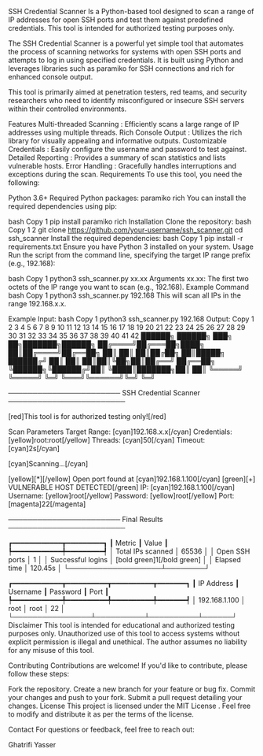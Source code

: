 SSH Credential Scanner
Is a Python-based tool designed to scan a range of IP addresses for open SSH ports and test them against predefined credentials. This tool is intended for authorized testing purposes only.

The SSH Credential Scanner is a powerful yet simple tool that automates the process of scanning networks for systems with open SSH ports and attempts to log in using specified credentials. It is built using Python and leverages libraries such as paramiko for SSH connections and rich for enhanced console output.

This tool is primarily aimed at penetration testers, red teams, and security researchers who need to identify misconfigured or insecure SSH servers within their controlled environments.

Features
Multi-threaded Scanning : Efficiently scans a large range of IP addresses using multiple threads.
Rich Console Output : Utilizes the rich library for visually appealing and informative outputs.
Customizable Credentials : Easily configure the username and password to test against.
Detailed Reporting : Provides a summary of scan statistics and lists vulnerable hosts.
Error Handling : Gracefully handles interruptions and exceptions during the scan.
Requirements
To use this tool, you need the following:

Python 3.6+
Required Python packages:
paramiko
rich
You can install the required dependencies using pip:

bash
Copy
1
pip install paramiko rich
Installation
Clone the repository:
bash
Copy
1
2
git clone https://github.com/your-username/ssh_scanner.git
cd ssh_scanner
Install the required dependencies:
bash
Copy
1
pip install -r requirements.txt
Ensure you have Python 3 installed on your system.
Usage
Run the script from the command line, specifying the target IP range prefix (e.g., 192.168):

bash
Copy
1
python3 ssh_scanner.py xx.xx
Arguments
xx.xx: The first two octets of the IP range you want to scan (e.g., 192.168).
Example Command
bash
Copy
1
python3 ssh_scanner.py 192.168
This will scan all IPs in the range 192.168.x.x.

Example
Input:
bash
Copy
1
python3 ssh_scanner.py 192.168
Output:
Copy
1
2
3
4
5
6
7
8
9
10
11
12
13
14
15
16
17
18
19
20
21
22
23
24
25
26
27
28
29
30
31
32
33
34
35
36
37
38
39
40
41
42
 ██████╗ ██████╗ ███╗   ██╗███████╗██████╗ 
██╔════╝██╔═══██╗████╗  ██║██╔════╝██╔══██╗
██║     ██║   ██║██╔██╗ ██║█████╗  ██████╔╝
██║     ██║   ██║██║╚██╗██║██╔══╝  ██╔══██╗
╚██████╗╚██████╔╝██║ ╚████║███████╗██║  ██║
 ╚═════╝ ╚═════╝ ╚═╝  ╚═══╝╚══════╝╚═╝  ╚═╝
                                           

─────────────────────── SSH Credential Scanner ────────────────────────

[red]This tool is for authorized testing only![/red]

Scan Parameters
Target Range: [cyan]192.168.x.x[/cyan]
Credentials: [yellow]root:root[/yellow]
Threads: [cyan]50[/cyan]  Timeout: [cyan]2s[/cyan]

[cyan]Scanning...[/cyan]

[yellow][*][/yellow] Open port found at [cyan]192.168.1.100[/cyan]
[green][+] VULNERABLE HOST DETECTED[/green]
  IP: [cyan]192.168.1.100[/cyan]
  Username: [yellow]root[/yellow]
  Password: [yellow]root[/yellow]
  Port: [magenta]22[/magenta]

─────────────────────── Final Results ────────────────────────

┏━━━━━━━━━━━━┳━━━━━━━━━┓
┃ Metric      ┃ Value   ┃
┡━━━━━━━━━━━━╇━━━━━━━━━┩
│ Total IPs scanned │ 65536 │
│ Open SSH ports    │ 1    │
│ Successful logins │ [bold green]1[/bold green] │
│ Elapsed time      │ 120.45s │
└───────────────────┴────────┘

┏━━━━━━━━━━━━┳━━━━━━━━━━┳━━━━━━━━━━┳━━━━━━━┓
┃ IP Address ┃ Username ┃ Password ┃ Port  ┃
┡━━━━━━━━━━━━╇━━━━━━━━━━╇━━━━━━━━━━╇━━━━━━━┩
│ 192.168.1.100 │ root     │ root     │ 22   │
└────────────────┴──────────┴──────────┴──────┘
Disclaimer
This tool is intended for educational and authorized testing purposes only. Unauthorized use of this tool to access systems without explicit permission is illegal and unethical. The author assumes no liability for any misuse of this tool.

Contributing
Contributions are welcome! If you'd like to contribute, please follow these steps:

Fork the repository.
Create a new branch for your feature or bug fix.
Commit your changes and push to your fork.
Submit a pull request detailing your changes.
License
This project is licensed under the MIT License . Feel free to modify and distribute it as per the terms of the license.

Contact
For questions or feedback, feel free to reach out:

Ghatrifi Yasser
